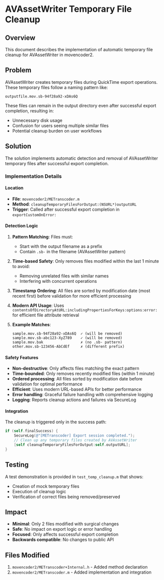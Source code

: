 # AVAssetWriter Temporary File Cleanup

## Overview
This document describes the implementation of automatic temporary file cleanup for AVAssetWriter in movencoder2.

## Problem
AVAssetWriter creates temporary files during QuickTime export operations. These temporary files follow a naming pattern like:
```
outputfile.mov.sb-94f28a92-xDAs6Q
```

These files can remain in the output directory even after successful export completion, resulting in:
- Unnecessary disk usage
- Confusion for users seeing multiple similar files
- Potential cleanup burden on user workflows

## Solution
The solution implements automatic detection and removal of AVAssetWriter temporary files after successful export completion.

### Implementation Details

#### Location
- **File**: `movencoder2/METranscoder.m`
- **Method**: `cleanupTemporaryFilesForOutput:(NSURL*)outputURL`
- **Trigger**: Called after successful export completion in `exportCustomOnError:`

#### Detection Logic
1. **Pattern Matching**: Files must:
   - Start with the output filename as a prefix
   - Contain `.sb-` in the filename (AVAssetWriter pattern)

2. **Time-based Safety**: Only removes files modified within the last 1 minute to avoid:
   - Removing unrelated files with similar names
   - Interfering with concurrent operations

3. **Timestamp Ordering**: All files are sorted by modification date (most recent first) before validation for more efficient processing

4. **Modern API Usage**: Uses `contentsOfDirectoryAtURL:includingPropertiesForKeys:options:error:` for efficient file attribute retrieval

3. **Example Matches**:
   ```
   sample.mov.sb-94f28a92-xDAs6Q  ✓ (will be removed)
   sample.mov.sb-abc123-XyZ789    ✓ (will be removed)
   sample.mov.bak                 ✗ (no .sb- pattern)
   other.mov.sb-123456-AbCdEf     ✗ (different prefix)
   ```

#### Safety Features
- **Non-destructive**: Only affects files matching the exact pattern
- **Time-bounded**: Only removes recently modified files (within 1 minute)
- **Ordered processing**: All files sorted by modification date before validation for optimal performance
- **Efficient**: Uses modern URL-based APIs for better performance
- **Error handling**: Graceful failure handling with comprehensive logging
- **Logging**: Reports cleanup actions and failures via SecureLog

#### Integration
The cleanup is triggered only in the success path:
```objective-c
if (self.finalSuccess) {
    SecureLog(@"[METranscoder] Export session completed.");
    // Clean up any temporary files created by AVAssetWriter
    [self cleanupTemporaryFilesForOutput:self.outputURL];
}
```

## Testing
A test demonstration is provided in `test_temp_cleanup.m` that shows:
- Creation of mock temporary files
- Execution of cleanup logic
- Verification of correct files being removed/preserved

## Impact
- **Minimal**: Only 2 files modified with surgical changes
- **Safe**: No impact on export logic or error handling
- **Focused**: Only affects successful export completion
- **Backwards compatible**: No changes to public API

## Files Modified
1. `movencoder2/METranscoder+Internal.h` - Added method declaration
2. `movencoder2/METranscoder.m` - Added implementation and integration